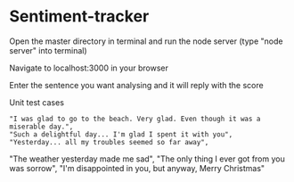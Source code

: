 # Sentiment-tracker

Open the master directory in terminal and run the node server (type "node server" into terminal)

Navigate to localhost:3000 in your browser

Enter the sentence you want analysing and it will reply with the score


Unit test cases

	"I was glad to go to the beach. Very glad. Even though it was a miserable day.",
	"Such a delightful day... I'm glad I spent it with you",
	"Yesterday... all my troubles seemed so far away",
  "The weather yesterday made me sad",
  "The only thing I ever got from you was sorrow",
  "I'm disappointed in you, but anyway, Merry Christmas"
